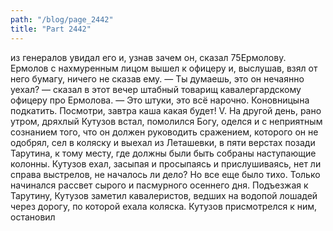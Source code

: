 ```yaml
---
path: "/blog/page_2442"
title: "Part 2442"
---
```


 из генералов увидал его и, узнав зачем он, сказал 75Ермолову. Ермолов с нахмуренным лицом вышел к офицеру и, выслушав, взял от него бумагу, ничего не сказав ему.
— Ты думаешь, это он нечаянно уехал? — сказал в этот вечер штабный товарищ кавалергардскому офицеру про Ермолова. — Это штуки, это всё нарочно. Коновницына подкатить. Посмотри, завтра каша какая будет!
V.
На другой день, рано утром, дряхлый Кутузов встал, помолился Богу, оделся и с неприятным сознанием того, что он должен руководить сражением, которого он не одобрял, сел в коляску и выехал из Леташевки, в пяти верстах позади Тарутина, к тому месту, где должны были быть собраны наступающие колонны. Кутузов ехал, засыпая и просыпаясь и прислушиваясь, нет ли справа выстрелов, не началось ли дело? Но все еще было тихо. Только начинался рассвет сырого и пасмурного осеннего дня. Подъезжая к Тарутину, Кутузов заметил кавалеристов, ведших на водопой лошадей через дорогу, по которой ехала коляска. Кутузов присмотрелся к ним, остановил
